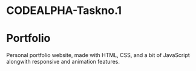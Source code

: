 # CODEALPHA-Taskno.1

# Portfolio


Personal portfolio website, made with HTML, CSS, and a bit of JavaScript alongwith responsive and animation features.
